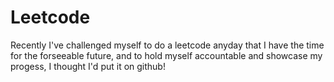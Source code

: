 # Leetcode
Recently I've challenged myself to do a leetcode anyday that I have the time for the forseeable future, and to hold myself accountable and showcase my progess, I thought I'd put it on github!
